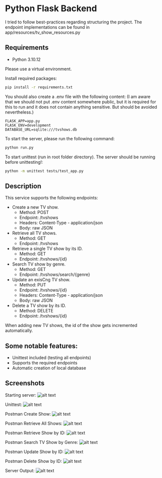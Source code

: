 # Python Flask Backend

I tried to follow best-practices regarding structuring the project. The endpoint implementations can be found in app/resources/tv_show_resources.py

## Requirements

- Python 3.10.12

Please use a virtual environment.

Install required packages:
```bash
pip install -r requirements.txt
```

You should also create a .env file with the following content:
(I am aware that we should not put .env content somewhere public, but it is required for this to run and it does not contain anything sensitive. But should be avoided nevertheless.)
```
FLASK_APP=app.py
FLASK_ENV=development
DATABASE_URL=sqlite:///tvshows.db
```

To start the server, please run the following command:
```bash
python run.py
```

To start unittest (run in root folder directory). The server should be running before unittesting!:
```bash
python -m unittest tests/test_app.py
```

## Description
This service supports the following endpoints:
- Create a new TV show.
    - Method: POST
    - Endpoint: /tvshows
    - Headers: Content-Type - application/json
    - Body: raw JSON
- Retrieve all TV shows.
    - Method: GET
    - Endpoint: /tvshows
- Retrieve a single TV show by its ID. 
    - Method: GET
    - Endpoint: /tvshows/{id}
- Search TV show by genre.
    - Method: GET
    - Endpoint: /tvshows/search/{genre}
- Update an exisCng TV show.
    - Method: PUT
    - Endpoint: /tvshows/{id}
    - Headers: Content-Type - application/json
    - Body: raw JSON
- Delete a TV show by its ID.
    - Method: DELETE
    - Endpoint: /tvshows/{id}


When adding new TV shows, the id of the show gets incremented automatically.

## Some notable features:
- Unittest included (testing all endpoints)
- Supports the required endpoints
- Automatic creation of local database

## Screenshots

Starting server:
![alt text](<Screenshots/Screenshot 2024-04-07 at 17.31.03.png>)

Unittest:
![alt text](<Screenshots/Screenshot 2024-04-07 at 17.31.30.png>)

Postman Create Show:
![alt text](<Screenshots/Screenshot 2024-04-07 at 17.32.29.png>)

Postman Retrieve All Shows:
![alt text](<Screenshots/Screenshot 2024-04-07 at 17.34.52.png>)

Postman Retrieve Show by ID:
![alt text](<Screenshots/Screenshot 2024-04-07 at 17.37.03.png>)

Postman Search TV Show by Genre:
![alt text](<Screenshots/Screenshot 2024-04-07 at 17.40.28.png>)

Postman Update Show by ID:
![alt text](<Screenshots/Screenshot 2024-04-07 at 17.41.29.png>)

Postman Delete Show by ID:
![alt text](<Screenshots/Screenshot 2024-04-07 at 17.41.45.png>)

Server Output:
![alt text](<Screenshots/Screenshot 2024-04-07 at 17.41.59.png>)



